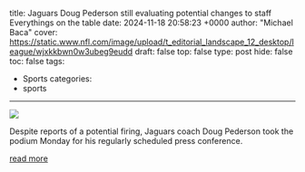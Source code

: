 title: Jaguars Doug Pederson still evaluating potential changes to staff Everythings on the table
date: 2024-11-18 20:58:23 +0000
author: "Michael Baca"
cover: https://static.www.nfl.com/image/upload/t_editorial_landscape_12_desktop/league/wjxkkbwn0w3ubeg9eudd
draft: false
top: false
type: post
hide: false
toc: false
tags:
  - Sports
categories:
  - sports
---

![](https://static.www.nfl.com/image/upload/t_editorial_landscape_12_desktop/league/wjxkkbwn0w3ubeg9eudd)

Despite reports of a potential firing, Jaguars coach Doug Pederson took the podium Monday for his regularly scheduled press conference.

[read more](https://www.nfl.com/news/jaguars-doug-pederson-still-evaluating-potential-changes-staff-everythings-on-table)
